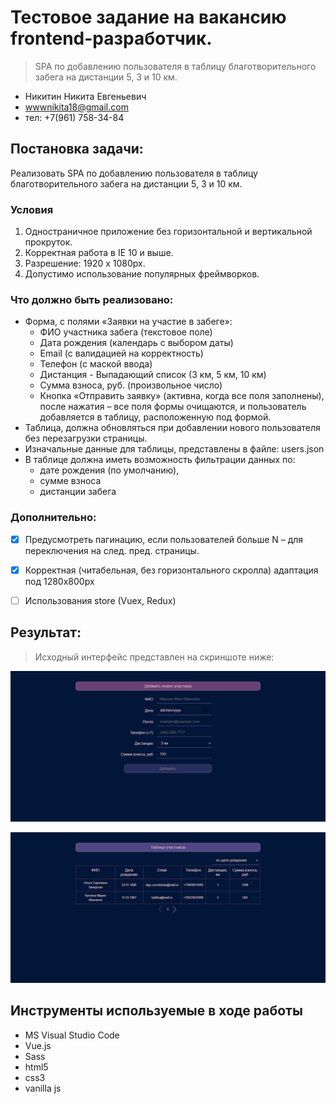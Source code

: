 # Тестовое задание на вакансию frontend-разработчик.

> SPA по добавлению пользователя в таблицу благотворительного забега на дистанции 5, 3 и 10 км.

- Никитин Никита Евгеньевич 
- wwwnikita18@gmail.com
- тел: +7(961) 758-34-84


## Постановка задачи:

Реализовать SPA по добавлению пользователя в таблицу благотворительного забега на дистанции 5, 3 и 10 км.


### Условия

1) Одностраничное приложение без горизонтальной и вертикальной прокруток. 
2) Корректная работа в IE 10 и выше. 
3) Разрешение: 1920 х 1080px. 
4) Допустимо использование популярных фреймворков.


### Что должно быть реализовано:
    
- Форма, с полями «Заявки на участие в забеге»:
    - ФИО участника забега (текстовое поле)
    - Дата рождения (календарь с выбором даты)
    - Email (c валидацией на корректность)
    - Телефон (с маской ввода)
    - Дистанция - Выпадающий список (3 км, 5 км, 10 км)
    - Сумма взноса, руб. (произвольное число)
    - Кнопка «Отправить заявку» (активна, когда все поля заполнены), после нажатия – все поля формы очищаются, и пользователь добавляется в таблицу, расположенную под формой.
- Таблица, должна обновляться при добавлении нового пользователя без перезагрузки страницы.
- Изначальные данные для таблицы, представлены в файле: users.json
- В таблице должна иметь возможность фильтрации данных по:
    - дате рождения (по умолчанию), 
    - сумме взноса
    - дистанции забега


### Дополнительно:

- [X] Предусмотреть пагинацию, если пользователей больше N – для переключения на след. пред. страницы.
- [X] Корректная (читабельная, без горизонтального скролла) адаптация под 1280х800px 
- [ ] Использования store (Vuex, Redux)


## Результат:

> Исходный интерфейс представлен на скриншоте ниже:

![Скриншот интерфейса](https://github.com/Bal4ss/SPATableTest/blob/master/Interface/AddForm.png)

![Скриншот интерфейса](https://github.com/Bal4ss/SPATableTest/blob/master/Interface/Table.png)


## Инструменты используемые в ходе работы

* MS Visual Studio Code
* Vue.js
* Sass
* html5
* css3
* vanilla js

